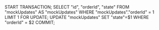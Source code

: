 START TRANSACTION;
SELECT "id", "orderId", "state" FROM "mockUpdates" AS "mockUpdates" WHERE "mockUpdates"."orderId" = 1 LIMIT 1 FOR UPDATE;
UPDATE "mockUpdates" SET "state"=$1 WHERE "orderId" = $2
COMMIT;